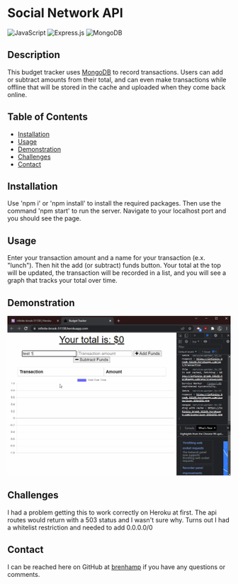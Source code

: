 # Social Network API

![JavaScript](https://img.shields.io/badge/JavaScript-323330?style=for-the-badge&logo=javascript&logoColor=F7DF1E)
![Express.js](https://img.shields.io/badge/Express.js-404D59?style=for-the-badge)
![MongoDB](https://img.shields.io/badge/MongoDB-4EA94B?style=for-the-badge&logo=mongodb&logoColor=white)

## Description

This budget tracker uses [MongoDB](https://www.mongodb.com/) to record transactions. Users can add or subtract amounts from their total, and can even make transactions while offline that will be stored in the cache and uploaded when they come back online.

## Table of Contents

- [Installation](#installation)
- [Usage](#usage)
- [Demonstration](#demonstration)
- [Challenges](#challenges)
- [Contact](#contact)

## Installation

Use 'npm i' or 'npm install' to install the required packages. Then use the command 'npm start' to run the server. Navigate to your localhost port and you should see the page.

## Usage

Enter your transaction amount and a name for your transaction (e.x. "lunch"). Then hit the add (or subtract) funds button. Your total at the top will be updated, the transaction will be recorded in a list, and you will see a graph that tracks your total over time.

## Demonstration

![demo video](./assets/budget-tracker-example.gif)

## Challenges

I had a problem getting this to work correctly on Heroku at first. The api routes would return with a 503 status and I wasn't sure why. Turns out I had a whitelist restriction and needed to add 0.0.0.0/0

## Contact

I can be reached here on GitHub at [brenhamp](https://github.com/brenhamp) if you have any questions or comments.
